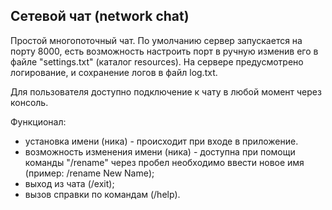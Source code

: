 ## Сетевой чат (network chat)

Простой многопоточный чат. 
По умолчанию сервер запускается на порту 8000, есть возможность настроить порт в ручную изменив его в файле "settings.txt" (каталог resources).
На сервере предусмотрено логирование, и сохранение логов в файл log.txt.

Для пользователя доступно подключение к чату в любой момент через консоль. 

Функционал:
- установка имени (ника) - происходит при входе в приложение.
- возможность изменения имени (ника) - доступна при помощи команды "/rename" через пробел необходимо ввести новое имя (пример: /rename New Name);
- выход из чата (/exit);
- вызов справки по командам (/help).
